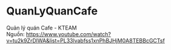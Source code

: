# QuanLyQuanCafe
Quản lý quán Cafe - KTEAM<br>
Nguồn: https://www.youtube.com/watch?v=tu2k9ZrDlWA&list=PL33lvabfss1xnPhBJHjM0A8TEBBcGCTsf
